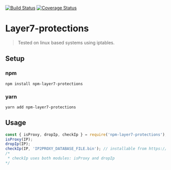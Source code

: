 [![Build Status](https://travis-ci.org/GoatSeller/Layer7-protections.svg?branch=master)](https://travis-ci.org/GoatSeller/Layer7-protections)
[![Coverage Status](https://coveralls.io/repos/github/GoatSeller/Layer7-protections/badge.svg?branch=master)](https://coveralls.io/github/GoatSeller/Layer7-protections?branch=master)
# Layer7-protections
> Tested on linux based systems using iptables.
## Setup

### npm
```
npm install npm-layer7-protections
```
### yarn
```
yarn add npm-layer7-protections
```
## Usage
```javascript
const { isProxy, dropIp, checkIp } = require('npm-layer7-protections');
isProxy(IP);
dropIp(IP);
checkIp(IP, 'IP2PROXY_DATABASE_FILE.bin'); // installable from https://lite.ip2location.com/database/px1-ip-country
/*
 * checkIp uses both modules: isProxy and dropIp
*/
```
